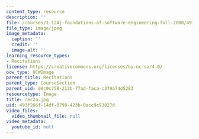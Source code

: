```yaml
---
content_type: resource
description: ''
file: /courses/1-124j-foundations-of-software-engineering-fall-2000/493f266f14df0799423b0acc9c93027d_rec2a.jpg
file_type: image/jpeg
image_metadata:
  caption: ''
  credit: ''
  image-alt: ''
learning_resource_types:
- Recitations
license: https://creativecommons.org/licenses/by-nc-sa/4.0/
ocw_type: OCWImage
parent_title: Recitations
parent_type: CourseSection
parent_uid: 08c0c758-213b-77ad-faca-c379a74d5283
resourcetype: Image
title: rec2a.jpg
uid: 493f266f-14df-0799-423b-0acc9c93027d
video_files:
  video_thumbnail_file: null
video_metadata:
  youtube_id: null
---
```

